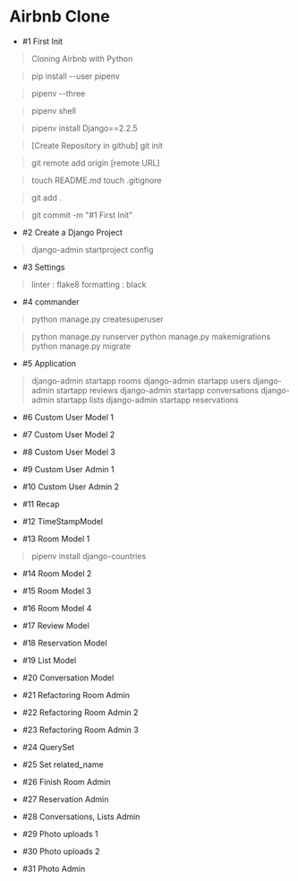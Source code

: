 # Airbnb Clone

- #1 First Init

> Cloning Airbnb with Python

> pip install --user pipenv

> pipenv --three

> pipenv shell

> pipenv install Django==2.2.5

> [Create Repository in github]
> git init

> git remote add origin [remote URL]

> touch README.md
> touch .gitignore

> git add .

> git commit -m "#1 First Init"

- #2 Create a Django Project

> django-admin startproject config

- #3 Settings

> linter : flake8
> formatting : black

- #4 commander

> python manage.py createsuperuser

> python manage.py runserver
> python manage.py makemigrations
> python manage.py migrate

- #5 Application

> django-admin startapp rooms
> django-admin startapp users
> django-admin startapp reviews
> django-admin startapp conversations
> django-admin startapp lists
> django-admin startapp reservations

- #6 Custom User Model 1

- #7 Custom User Model 2

- #8 Custom User Model 3

- #9 Custom User Admin 1

- #10 Custom User Admin 2

- #11 Recap

- #12 TimeStampModel

- #13 Room Model 1

> pipenv install django-countries

- #14 Room Model 2

- #15 Room Model 3

- #16 Room Model 4

- #17 Review Model

- #18 Reservation Model

- #19 List Model

- #20 Conversation Model

- #21 Refactoring Room Admin

- #22 Refactoring Room Admin 2

- #23 Refactoring Room Admin 3

- #24 QuerySet

- #25 Set related_name

- #26 Finish Room Admin

- #27 Reservation Admin

- #28 Conversations, Lists Admin

- #29 Photo uploads 1

- #30 Photo uploads 2

- #31 Photo Admin
